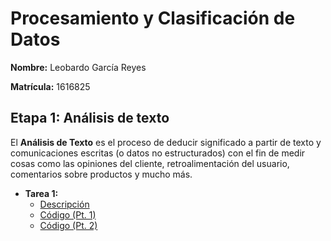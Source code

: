 # Procesamiento y Clasificación de Datos

**Nombre:** Leobardo García Reyes

**Matrícula:** 1616825

## Etapa 1: Análisis de texto
El **Análisis de Texto** es el proceso de deducir significado a partir de texto y comunicaciones escritas (o datos no estructurados) con el fin de medir cosas como las opiniones del cliente, retroalimentación del usuario, comentarios sobre productos y mucho más.

- **Tarea 1:**
  - [Descripción](https://github.com/Zarcklet/ProcesamientoClasificacionDatos/blob/main/Tarea%201%20(Leobardo%20Garc%C3%ADa%20Reyes).pdf)
  - [Código (Pt. 1)](https://github.com/Zarcklet/ProcesamientoClasificacionDatos/blob/main/Tarea%201.%20An%C3%A1lisis%20de%20la%20descripci%C3%B3n%20de%20productos%20audiovisuales%20en%20la%20plataforma%20de%20Netflix%20(Pt1).ipynb)
  - [Código (Pt. 2)](https://github.com/Zarcklet/ProcesamientoClasificacionDatos/blob/main/Tarea%201.%20An%C3%A1lisis%20de%20la%20descripci%C3%B3n%20de%20productos%20audiovisuales%20en%20la%20plataforma%20de%20Netflix%20(Pt2).ipynb)

